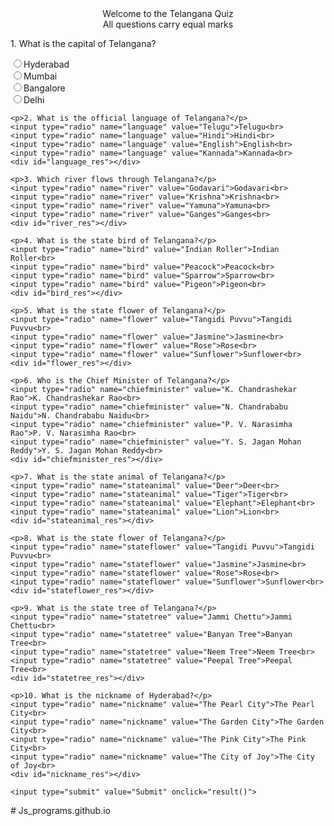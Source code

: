 <!DOCTYPE html>
<html>
<head>
    <title>Quiz</title>
    <script>
    function result() {
        var ques = [
            { name: 'capital', correctAnswer: 'Hyderabad' },
            { name: 'language', correctAnswer: 'Telugu' },
            { name: 'river', correctAnswer: 'Godavari' },
            { name: 'bird', correctAnswer: 'Indian Roller' },
            { name: 'flower', correctAnswer: 'Tangidi Puvvu' },
            { name: 'chiefminister', correctAnswer: 'K. Chandrashekar Rao' },
            { name: 'stateanimal', correctAnswer: 'Deer' },
            { name: 'stateflower', correctAnswer: 'Tangidi Puvvu' },
            { name: 'statetree', correctAnswer: 'Jammi Chettu' },
            { name: 'nickname', correctAnswer: 'The Pearl City' }
        ];
        for (var i = 0; i < ques.length; i++) {
            var ele = document.getElementsByName(ques[i].name);
            var resultDiv = document.getElementById(ques[i].name + "_res");
            var answered = false;
            for (var j = 0; j < ele.length; j++) {
                if (ele[j].checked) {
                    answered = true;
                    if (ele[j].value === ques[i].correctAnswer) {
                        resultDiv.innerHTML = "<span style='color: green;'>Correct</span>";
                    } else {
                        resultDiv.innerHTML = "<span style='color: red;'>Incorrect</span>";
                    }
                    break;
                }
            }
            if (!answered) {
                resultDiv.innerHTML = "<span style='color: red;'>Not Attempted</span>";
            }
        }
    }
    </script>
</head>
<body>
    <center>Welcome to the Telangana Quiz</center>
    <center>All questions carry equal marks</center>
    <p>1. What is the capital of Telangana?</p>
    <input type="radio" name="capital" value="Hyderabad">Hyderabad<br>
    <input type="radio" name="capital" value="Mumbai">Mumbai<br>
    <input type="radio" name="capital" value="Bangalore">Bangalore<br>
    <input type="radio" name="capital" value="Delhi">Delhi<br>
    <div id="capital_res"></div>
    
    <p>2. What is the official language of Telangana?</p>
    <input type="radio" name="language" value="Telugu">Telugu<br>
    <input type="radio" name="language" value="Hindi">Hindi<br>
    <input type="radio" name="language" value="English">English<br>
    <input type="radio" name="language" value="Kannada">Kannada<br>
    <div id="language_res"></div>
    
    <p>3. Which river flows through Telangana?</p>
    <input type="radio" name="river" value="Godavari">Godavari<br>
    <input type="radio" name="river" value="Krishna">Krishna<br>
    <input type="radio" name="river" value="Yamuna">Yamuna<br>
    <input type="radio" name="river" value="Ganges">Ganges<br>
    <div id="river_res"></div>
    
    <p>4. What is the state bird of Telangana?</p>
    <input type="radio" name="bird" value="Indian Roller">Indian Roller<br>
    <input type="radio" name="bird" value="Peacock">Peacock<br>
    <input type="radio" name="bird" value="Sparrow">Sparrow<br>
    <input type="radio" name="bird" value="Pigeon">Pigeon<br>
    <div id="bird_res"></div>
    
    <p>5. What is the state flower of Telangana?</p>
    <input type="radio" name="flower" value="Tangidi Puvvu">Tangidi Puvvu<br>
    <input type="radio" name="flower" value="Jasmine">Jasmine<br>
    <input type="radio" name="flower" value="Rose">Rose<br>
    <input type="radio" name="flower" value="Sunflower">Sunflower<br>
    <div id="flower_res"></div>
    
    <p>6. Who is the Chief Minister of Telangana?</p>
    <input type="radio" name="chiefminister" value="K. Chandrashekar Rao">K. Chandrashekar Rao<br>
    <input type="radio" name="chiefminister" value="N. Chandrababu Naidu">N. Chandrababu Naidu<br>
    <input type="radio" name="chiefminister" value="P. V. Narasimha Rao">P. V. Narasimha Rao<br>
    <input type="radio" name="chiefminister" value="Y. S. Jagan Mohan Reddy">Y. S. Jagan Mohan Reddy<br>
    <div id="chiefminister_res"></div>
    
    <p>7. What is the state animal of Telangana?</p>
    <input type="radio" name="stateanimal" value="Deer">Deer<br>
    <input type="radio" name="stateanimal" value="Tiger">Tiger<br>
    <input type="radio" name="stateanimal" value="Elephant">Elephant<br>
    <input type="radio" name="stateanimal" value="Lion">Lion<br>
    <div id="stateanimal_res"></div>
    
    <p>8. What is the state flower of Telangana?</p>
    <input type="radio" name="stateflower" value="Tangidi Puvvu">Tangidi Puvvu<br>
    <input type="radio" name="stateflower" value="Jasmine">Jasmine<br>
    <input type="radio" name="stateflower" value="Rose">Rose<br>
    <input type="radio" name="stateflower" value="Sunflower">Sunflower<br>
    <div id="stateflower_res"></div>
    
    <p>9. What is the state tree of Telangana?</p>
    <input type="radio" name="statetree" value="Jammi Chettu">Jammi Chettu<br>
    <input type="radio" name="statetree" value="Banyan Tree">Banyan Tree<br>
    <input type="radio" name="statetree" value="Neem Tree">Neem Tree<br>
    <input type="radio" name="statetree" value="Peepal Tree">Peepal Tree<br>
    <div id="statetree_res"></div>
    
    <p>10. What is the nickname of Hyderabad?</p>
    <input type="radio" name="nickname" value="The Pearl City">The Pearl City<br>
    <input type="radio" name="nickname" value="The Garden City">The Garden City<br>
    <input type="radio" name="nickname" value="The Pink City">The Pink City<br>
    <input type="radio" name="nickname" value="The City of Joy">The City of Joy<br>
    <div id="nickname_res"></div>

    <input type="submit" value="Submit" onclick="result()">
</body>
</html>
# Js_programs.github.io

